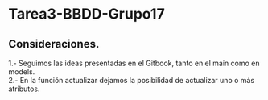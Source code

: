 # Tarea3-BBDD-Grupo17

## Consideraciones.

1.- Seguimos las ideas presentadas en el Gitbook, tanto en el main como en models. \
2.- En la función actualizar dejamos la posibilidad de actualizar uno o más atributos.

